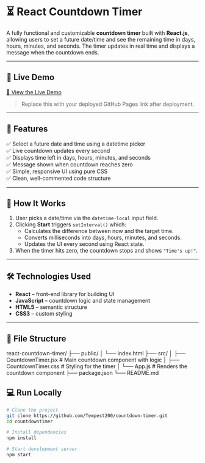 # ⏳ React Countdown Timer

A fully functional and customizable **countdown timer** built with **React.js**, allowing users to set a future date/time and see the remaining time in days, hours, minutes, and seconds. The timer updates in real time and displays a message when the countdown ends.

---

## 🚀 Live Demo

[🔗 View the Live Demo](https://Tempest200.github.io/countdown-timer)  
> Replace this with your deployed GitHub Pages link after deployment.

---

## 🎯 Features

✅ Select a future date and time using a datetime picker  
✅ Live countdown updates every second  
✅ Displays time left in days, hours, minutes, and seconds  
✅ Message shown when countdown reaches zero  
✅ Simple, responsive UI using pure CSS  
✅ Clean, well-commented code structure

---

## 🧠 How It Works

1. User picks a date/time via the `datetime-local` input field.
2. Clicking **Start** triggers `setInterval()` which:
   - Calculates the difference between now and the target time.
   - Converts milliseconds into days, hours, minutes, and seconds.
   - Updates the UI every second using React state.
3. When the timer hits zero, the countdown stops and shows `"Time's up!"`.

---

## 🛠️ Technologies Used

- **React** – front-end library for building UI
- **JavaScript** – countdown logic and state management
- **HTML5** – semantic structure
- **CSS3** – custom styling

---

## 🧩 File Structure

react-countdown-timer/
├── public/
│ └── index.html
├── src/
│ ├── CountdownTimer.jsx # Main countdown component with logic
│ ├── CountdownTimer.css # Styling for the timer
│ └── App.js # Renders the countdown component
├── package.json
└── README.md


## 💻 Run Locally

```bash
# Clone the project
git clone https://github.com/Tempest200/countdown-timer.git
cd countdowntimer

# Install dependencies
npm install

# Start development server
npm start